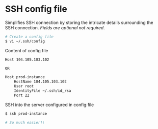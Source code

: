 # SSH config file

Simplifies SSH connection by storing the intricate details surrounding the SSH connection. _Fields are optional not required_.

```sh
# Create a config file
$ vi ~/.ssh/config
```

Content of config file

```sh
Host 104.105.103.102

OR

Host prod-instance
    HostName 104.105.103.102
    User root
    IdentityFile ~/.ssh/id_rsa
    Port 22
```

SSH into the server configured in config file

```sh
$ ssh prod-instance

# So much easier!!
```

